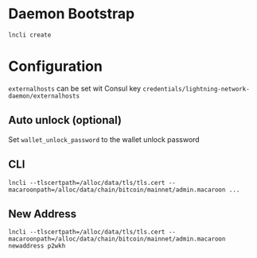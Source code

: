 

# Daemon Bootstrap

```
lncli create

```

# Configuration

`externalhosts` can be set wit Consul key `credentials/lightning-network-daemon/externalhosts`

## Auto unlock (optional)

Set `wallet_unlock_password` to the wallet unlock password


## CLI

`lncli --tlscertpath=/alloc/data/tls/tls.cert --macaroonpath=/alloc/data/chain/bitcoin/mainnet/admin.macaroon ...`


## New Address

`lncli --tlscertpath=/alloc/data/tls/tls.cert --macaroonpath=/alloc/data/chain/bitcoin/mainnet/admin.macaroon newaddress p2wkh`

